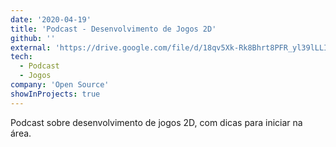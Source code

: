 ```yaml
---
date: '2020-04-19'
title: 'Podcast - Desenvolvimento de Jogos 2D'
github: ''
external: 'https://drive.google.com/file/d/18qv5Xk-Rk8Bhrt8PFR_yl39lLLINixgF/view'
tech:
  - Podcast
  - Jogos
company: 'Open Source'
showInProjects: true
---
```


Podcast sobre desenvolvimento de jogos 2D, com dicas para iniciar na área.
